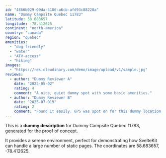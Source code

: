 ```yaml
---
id: "4866b029-09da-4106-a6cb-afd93c88220a"
name: "Dummy Campsite Quebec 11783"
latitude: 58.683657
longitude: -78.412625
continent: "north-america"
country: "canada"
region: "quebec"
amenities:
  - "dog-friendly"
  - "water"
  - "ATV-access"
  - "hiking"
images:
  - "https://res.cloudinary.com/demo/image/upload/v1/sample.jpg"
reviews:
  - author: "Dummy Reviewer A"
    date: "2025-05-02"
    rating: 4
    comment: "A nice, quiet dummy spot with some basic amenities."
  - author: "Dummy Reviewer B"
    date: "2025-07-019"
    rating: 2
    comment: "Found it easily. GPS was spot on for this dummy location."
---
```


This is a **dummy description** for Dummy Campsite Quebec 11783, generated for the proof of concept.

It provides a serene environment, perfect for demonstrating how SvelteKit can handle a large number of static pages. The coordinates are 58.683657, -78.412625.
